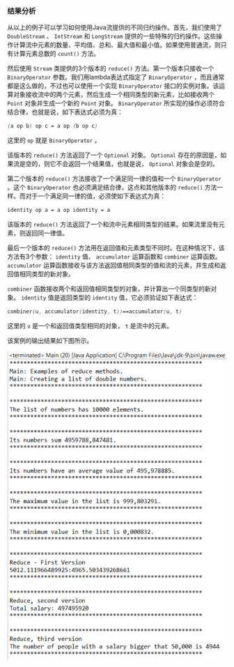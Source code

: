 ### 结果分析

从以上的例子可以学习如何使用Java流提供的不同归约操作。首先，我们使用了 `DoubleStream` 、 `IntStream` 和 `LongStream` 提供的一些特殊的归约操作。这些操作计算流中元素的数量、平均值、总和、最大值和最小值。如果使用普通流，则只有计算元素总数的 `count()` 方法。

然后使用 `Stream` 类提供的3个版本的 `reduce()` 方法。第一个版本只接收一个 `BinaryOperator` 参数。我们用lambda表达式指定了 `BinaryOperator` ，而且通常都是这么做的，不过也可以使用一个实现 `BinaryOperator` 接口的实例对象。该运算对象接收流中的两个元素，然后生成一个相同类型的新元素，比如接收两个 `Point` 对象并生成一个新的 `Point` 对象。 `BinaryOperator` 所实现的操作必须符合结合律，也就是说，如下表达式必须为真：

```css
(a op b) op c = a op (b op c)
```

这里的 `op` 就是 `BinaryOperator` 。

该版本的 `reduce()` 方法返回了一个 `Optional` 对象。 `Optional` 存在的原因是，如果流是空的，则它不会返回一个结果值，也就是说， `Optional` 对象会是空的。

第二个版本的 `reduce()` 方法接收了一个满足同一律的值和一个 `BinaryOperator` 。这个 `BinaryOperator` 也必须满足结合律，这点和其他版本的 `reduce()` 方法一样。而对于一个满足同一律的值，必须使如下表达式为真：

```css
identity op a = a op identity = a
```

该版本的 `reduce()` 方法返回了一个和流中元素相同类型的结果。如果流里没有元素，则返回同一律值。

最后一个版本的 `reduce()` 方法用在返回值和元素类型不同时。在这种情况下，该方法有3个参数： `identity` 值、 `accumulator` 运算函数和 `combiner` 运算函数。 `accumulator` 运算函数接收与该方法返回值相同类型的值和流的元素，并生成和返回值相同类型的新对象。

`combiner` 函数接收两个和返回值相同类型的对象，并计算出一个同类型的新对象。 `identity` 值是返回类型的 `identity` 值，它必须验证如下表达式：

```css
combiner(u, accumulator(identity, t))==accumulator(u, t)
```

这里的 `u` 是一个和返回值类型相同的对象， `t` 是流中的元素。

该案例的输出结果如下图所示。

![46.png](../images/46.png)
